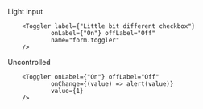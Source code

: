 Light input

        <Toggler label={"Little bit different checkbox"}
                onLabel={"On"} offLabel="Off"
                name="form.toggler"
        />

Uncontrolled

        <Toggler onLabel={"On"} offLabel="Off"
                onChange={(value) => alert(value)}
                value={1}
        />
